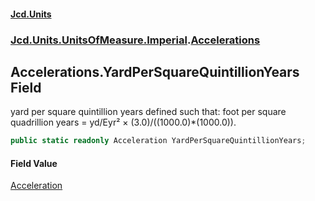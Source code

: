 #### [Jcd.Units](index 'index')
### [Jcd.Units.UnitsOfMeasure.Imperial](Jcd.Units.UnitsOfMeasure.Imperial 'Jcd.Units.UnitsOfMeasure.Imperial').[Accelerations](Accelerations 'Jcd.Units.UnitsOfMeasure.Imperial.Accelerations')

## Accelerations.YardPerSquareQuintillionYears Field

yard per square quintillion years defined such that: foot per square quadrillion years = yd/Eyr² ×
(3.0)/((1000.0)*(1000.0)).

```csharp
public static readonly Acceleration YardPerSquareQuintillionYears;
```

#### Field Value
[Acceleration](Acceleration 'Jcd.Units.UnitTypes.Acceleration')